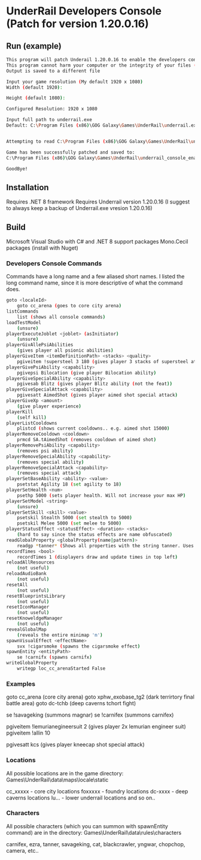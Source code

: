 # UnderRail Developers Console (Patch for version 1.20.0.16)
## Run (example)
```sh
This program will patch Underail 1.20.0.16 to enable the developers console using ~ (tilde) key
This program cannot harm your computer or the integrity of your files (even in error/crash)
Output is saved to a different file

Input your game resolution (My default 1920 x 1080)
Width (default 1920):

Height (default 1080):

Configured Resolution: 1920 x 1080

Input full path to underrail.exe
Default: C:\Program Files (x86)\GOG Galaxy\Games\UnderRail\underrail.exe


Attempting to read C:\Program Files (x86)\GOG Galaxy\Games\UnderRail\underrail.exe

Game has been successfully patched and saved to:
C:\Program Files (x86)\GOG Galaxy\Games\UnderRail\underrail_console_enabled.exe

GoodBye!
```
## Installation
Requires .NET 8 framework
Requires Underrail version 1.20.0.16
(I suggest to always keep a backup of Underrail.exe vresion 1.20.0.16)

## Build
Microsoft Visual Studio with C# and .NET 8 support packages
Mono.Cecil packages (install with Nuget)

### Developers Console Commands 
Commands have a long name and a few aliased short names.
I listed the long command name, since it is more descriptive of what the command does.

```sh
goto <localeId>
    goto cc_arena (goes to core city arena)
listCommands
    list (shows all console commands)
loadTestModel
    (unsure)
playerExecuteJoblet <joblet> (asInitiator)
    (unsure)
playerGivAllePsiAbilities
    (gives player all psionic abilities)
playerGiveItem <itemDefinitionPath> <stacks> <quality>
    pgiveitem !supersteel 3 180 (gives player 3 stacks of supersteel at 180 quality)
playerGivePsiAbility <capability>
    pgivepsi Bilocation (give player Bilocation ability)
playerGiveSpecialAbility <capability>
    pgivesab Blitz (gives player Blitz ability (not the feat))
playerGiveSpecialAttack <capability>
    pgivesatt AimedShot (gives player aimed shot special attack)
playerGiveXp <amount>
    (give player experience)
playerKill
    (self kill)
playerListCooldowns
    plistcd (shows current cooldowns.. e.g. aimed shot 15000)
playerRemoveCooldown <cooldown>
    prmcd SA.tAimedShot (removes cooldown of aimed shot)
playerRemovePsiAbility <capability>
    (removes psi ability)
playerRemoveSpecialAbility <capability>
    (removes special ability)
playerRemoveSpecialAttack <capability>
    (removes special attack)
playerSetBaseAbility <ability> <value>
    psetstat Agility 18 (set agility to 18)
playerSetHealth <num>
    psethp 5000 (sets player health. Will not increase your max HP)
playerSetModel <string>
    (unsure)
playerSetSkill <skill> <value>
    psetskil Stealth 5000 (set stealth to 5000)
    psetskil Melee 5000 (set melee to 5000)
playerStatusEffect <statusEffect> <duration> <stacks>
    (hard to say since the status effects are name obfuscated)
readGlobalProperty <globalProperty(name|pattern)>
    readgp *tanner* (Shows all properties with the string tanner. Uses regular expressions. Yay!)
recordTimes <bool>
    recordTimes 1 (displayers draw and update times in top left)
reloadAllResources
    (not useful)
reloadAudioBank
    (not useful)
resetAll
    (not useful)
resetBlueprintsLibrary
    (not useful)
resetIconManager
    (not useful)
resetKnoweldgeManager
    (not useful)
revealGlobalMap
    (reveals the entire minimap 'm')
spawnVisualEffect <effectName>
    svx !cigarsmoke (spawns the cigarsmoke effect)
spawnEntity <entityPath>
    se !carnifx (spawns carnifx)
writeGlobalProperty
    writegp loc_cc_arenaStarted False 
```
### Examples
goto cc_arena (core city arena)
goto xphw_exobase_tg2 (dark terrirtory final battle area)
goto dc-tchb (deep caverns tchort fight)

se !savageking (summons magnar)
se !carnifex (summons carnifex)

pgiveitem !lemurianegineersuit 2 (gives player 2x lemurian engineer suit)
pgiveitem !allin 10

pgivesatt kcs (gives player kneecap shot special attack)

### Locations
All possible locations are in the game directory:
Games\UnderRail\data\maps\locale\static

cc_xxxxx - core city locations
foxxxxx - foundry locations
dc-xxxx - deep caverns locations
lu...   - lower underrail locations
and so on..

### Characters
All possible characters (which you can summon with spawnEntity command) are in the directory:
Games\UnderRail\data\rules\characters

carnifex, ezra, tanner, savageking, cat, blackcrawler, yngwar, chopchop, camera, etc..
